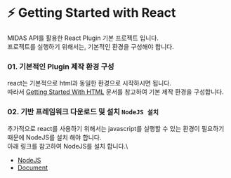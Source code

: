 # :zap: Getting Started with React

MIDAS API를 활용한 React Plugin 기본 프로젝트 입니다.  
프로젝트를 실행하기 위해서는, 기본적인 환경을 구성해야 합니다.

### 01. 기본적인 Plugin 제작 환경 구성

react는 기본적으로 html과 동일한 환경으로 시작하시면 됩니다.\
따라서 [Getting Started With HTML](/html/README.md) 문서를 참고하여 기본 제작 환경을 구성합니다.

### 02. 기반 프레임워크 다운로드 및 설치 `NodeJS 설치`

추가적으로 react를 사용하기 위해서는 javascript를 실행할 수 있는 환경이 필요하기 때문에 NodeJS를 설치 해야 합니다.\
아래 링크를 참고하여 NodeJS를 설치 합니다.\

- [NodeJS](https://nodejs.org/ko/)
- [Document](https://nodejs.org/ko/docs/)
